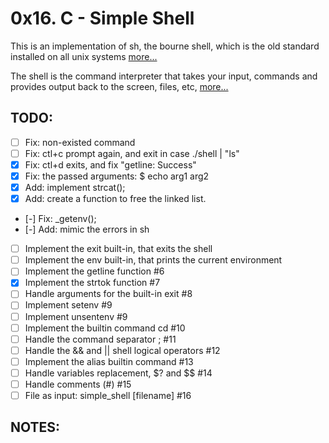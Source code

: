 # 0x16. C - Simple Shell
This is an implementation of sh, the bourne shell, which is the old standard
installed on all unix systems [more...](https://man7.org/linux/man-pages/man1/sh.1p.html)

The shell is the command interpreter that takes your input, commands and provides output
back to the screen, files, etc, [more...](https://github.com/rcgsheffield/linux-shell/blob/master/README.md)

## TODO:

- [ ] Fix: non-existed command
- [ ] Fix: ctl+c prompt again, and exit in case ./shell | "ls"
- [x] Fix: ctl+d exits, and fix "getline: Success"
- [x] Fix: the passed arguments: $ echo arg1 arg2
- [x] Add: implement strcat();
- [x] Add: create a function to free the linked list.
- [-] Fix: _getenv();
- [-] Add: mimic the errors in sh
- [ ] Implement the exit built-in, that exits the shell
- [ ] Implement the env built-in, that prints the current environment
- [ ] Implement the getline function #6
- [x] Implement the strtok function #7
- [ ] Handle arguments for the built-in exit #8
- [ ] Implement setenv #9
- [ ] Implement unsentenv #9
- [ ] Implement the builtin command cd #10
- [ ] Handle the command separator ; #11
- [ ] Handle the && and || shell logical operators #12
- [ ] Implement the alias builtin command #13
- [ ] Handle variables replacement, $? and $$ #14
- [ ] Handle comments (#) #15
- [ ] File as input: simple_shell [filename] #16

## NOTES:
